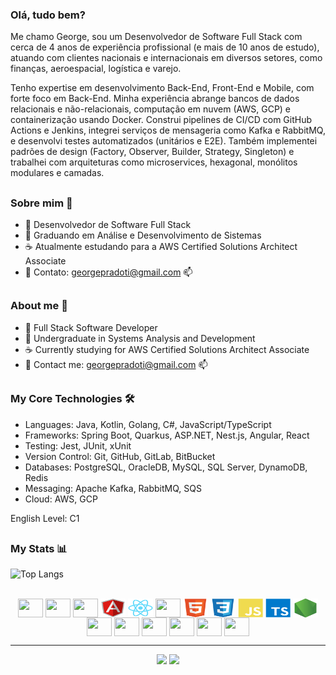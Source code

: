### Olá, tudo bem?
Me chamo George, sou um Desenvolvedor de Software Full Stack com cerca de 4 anos de experiência profissional (e mais de 10 anos de estudo), atuando com clientes nacionais e internacionais em diversos setores, como finanças, aeroespacial, logística e varejo.

Tenho expertise em desenvolvimento Back-End, Front-End e Mobile, com forte foco em Back-End. Minha experiência abrange bancos de dados relacionais e não-relacionais, computação em nuvem (AWS, GCP) e containerização usando Docker. Construi pipelines de CI/CD com GitHub Actions e Jenkins, integrei serviços de mensageria como Kafka e RabbitMQ, e desenvolvi testes automatizados (unitários e E2E). Também implementei padrões de design (Factory, Observer, Builder, Strategy, Singleton) e trabalhei com arquiteturas como microservices, hexagonal, monólitos modulares e camadas.
##
### Sobre mim 👋
- 🔭 Desenvolvedor de Software Full Stack
- 🚀 Graduando em Análise e Desenvolvimento de Sistemas
- ☕ Atualmente estudando para a AWS Certified Solutions Architect Associate
- 💬 Contato: georgepradoti@gmail.com 📫
##
### About me 👋
- 🔭 Full Stack Software Developer
- 🚀 Undergraduate in Systems Analysis and Development
- ☕ Currently studying for AWS Certified Solutions Architect Associate
- 💬 Contact me: georgepradoti@gmail.com 📫
##
### My Core Technologies 🛠️
- Languages: Java, Kotlin, Golang, C#, JavaScript/TypeScript
- Frameworks: Spring Boot, Quarkus, ASP.NET, Nest.js, Angular, React
- Testing: Jest, JUnit, xUnit
- Version Control: Git, GitHub, GitLab, BitBucket
- Databases: PostgreSQL, OracleDB, MySQL, SQL Server, DynamoDB, Redis
- Messaging: Apache Kafka, RabbitMQ, SQS
- Cloud: AWS, GCP

English Level: C1

##
### My Stats 📊
  ![Top Langs](https://github-readme-stats.vercel.app/api/top-langs/?username=george-prado&layout=donut&hide=javascript,html,scss,css)


<div align="center" style="display: inline_block;"><br>
  <img align="center" height="30" width="40" src="https://cdn.jsdelivr.net/gh/devicons/devicon/icons/java/java-original.svg" />
  <img align="center" height="30" width="40" src="https://cdn.jsdelivr.net/gh/devicons/devicon/icons/csharp/csharp-original.svg" />
  <img align="center" height="30" width="40" src="https://cdn.jsdelivr.net/gh/devicons/devicon/icons/dotnetcore/dotnetcore-original.svg" />
  <img align="center" height="30" width="40" src="https://raw.githubusercontent.com/devicons/devicon/master/icons/angularjs/angularjs-original.svg">
  <img align="center" height="30" width="40" src="https://raw.githubusercontent.com/devicons/devicon/master/icons/react/react-original.svg">
  <img align="center" height="30" width="40" src="https://cdn.jsdelivr.net/gh/devicons/devicon/icons/go/go-original.svg" />
  <img align="center" height="30" width="40" src="https://raw.githubusercontent.com/devicons/devicon/master/icons/html5/html5-original.svg">
  <img align="center" height="30" width="40" src="https://raw.githubusercontent.com/devicons/devicon/master/icons/css3/css3-original.svg">
  <img align="center" height="30" width="40" src="https://raw.githubusercontent.com/devicons/devicon/master/icons/javascript/javascript-plain.svg">
  <img align="center" height="30" width="40" src="https://raw.githubusercontent.com/devicons/devicon/master/icons/typescript/typescript-plain.svg">
  <img align="center" height="30" width="40" src="https://raw.githubusercontent.com/devicons/devicon/master/icons/nodejs/nodejs-original.svg">
  <img align="center" height="30" width="40" src="https://cdn.jsdelivr.net/gh/devicons/devicon/icons/python/python-original.svg" />
  <img align="center" height="30" width="40" src="https://cdn.jsdelivr.net/gh/devicons/devicon/icons/microsoftsqlserver/microsoftsqlserver-plain.svg" />
  <img align="center" height="30" width="40" src="https://cdn.jsdelivr.net/gh/devicons/devicon/icons/postgresql/postgresql-original.svg" />
  <img align="center" height="30" width="40" src="https://cdn.jsdelivr.net/gh/devicons/devicon/icons/redis/redis-original.svg" />
  <img align="center" height="30" width="40" src="https://cdn.jsdelivr.net/gh/devicons/devicon/icons/docker/docker-original.svg" />
  <img align="center" height="30" width="40" src="https://cdn.jsdelivr.net/gh/devicons/devicon/icons/azure/azure-original.svg" />
</div>


---

<div align="center"> 
  <a href="https://www.linkedin.com/in/george-prado-dev" target="_blank"><img src="https://img.shields.io/badge/-LinkedIn-%230077B5?style=for-the-badge&logo=linkedin&logoColor=white" target="_blank"></a>
  <a href="mailto:georgepradoti@gmail.com"> <img src="https://img.shields.io/badge/-Gmail-%23333?style=for-the-badge&logo=gmail&logoColor=white" target="_blank"></a> 
</div>
